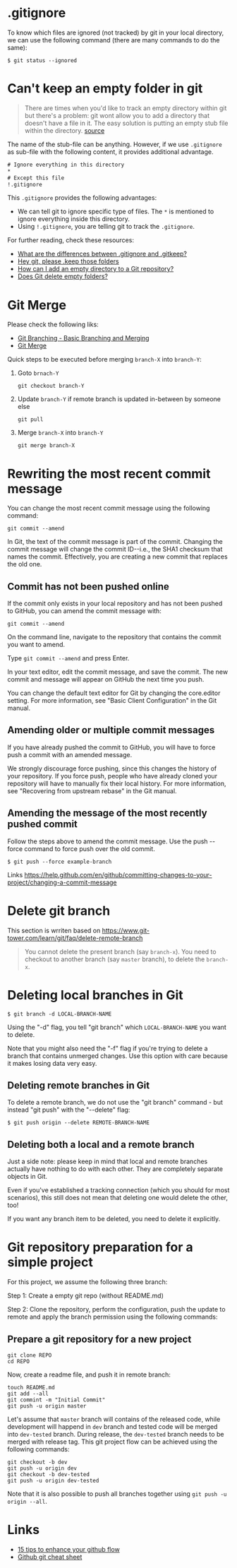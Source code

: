 
# .gitignore

To know which files are ignored (not tracked) by git in your local directory, we can use the following command (there are many commands to do the same):
```
$ git status --ignored
```


# Can't keep an empty folder in git

>There are times when you'd like to track an empty directory within git but there's a problem: git wont allow you to add a directory that doesn't have a file in it.  The easy solution is putting an empty stub file within the directory. [source](https://davidwalsh.name/git-empty-directory)

The name of the stub-file can be anything. However, if we use `.gitignore` as sub-file with the following content, it provides additional advantage.
```txt
# Ignore everything in this directory
*
# Except this file
!.gitignore
```
This `.gitignore` provides the following advantages:
- We can tell git to ignore specific type of files. The `*` is mentioned to ignore everything inside this directory. 
- Using `!.gitignore`, you are telling git to track the `.gitignore`.

For further reading, check these resources:
- [What are the differences between .gitignore and .gitkeep?](https://stackoverflow.com/questions/7229885/what-are-the-differences-between-gitignore-and-gitkeep)
- [Hey git, please .keep those folders](https://medium.com/@kinduff/hey-git-please-keep-those-folders-eb0ed37621c8)
- [How can I add an empty directory to a Git repository?](https://stackoverflow.com/questions/115983/how-can-i-add-an-empty-directory-to-a-git-repository)
- [Does Git delete empty folders?](https://superuser.com/questions/1472515/does-git-delete-empty-folders)

# Git Merge
Please check the following liks:
- [Git Branching - Basic Branching and Merging](https://git-scm.com/book/en/v2/Git-Branching-Basic-Branching-and-Merging)
- [Git Merge](https://www.atlassian.com/git/tutorials/using-branches/git-merge)

Quick steps to be executed before merging `branch-X` into `branch-Y`:
1. Goto `brnach-Y`
    ```
    git checkout branch-Y
    ```
1. Update `branch-Y` if remote branch is updated in-between by someone else
    ```
    git pull
    ```
1. Merge `branch-X` into `branch-Y`
    ```
    git merge branch-X
    ```

# Rewriting the most recent commit message
You can change the most recent commit message using the following command:
```
git commit --amend
```

In Git, the text of the commit message is part of the commit. Changing the commit message will change the commit ID--i.e., the SHA1 checksum that names the commit. Effectively, you are creating a new commit that replaces the old one.

## Commit has not been pushed online
If the commit only exists in your local repository and has not been pushed to GitHub, you can amend the commit message with: 
```
git commit --amend
```
On the command line, navigate to the repository that contains the commit you want to amend.

Type `git commit --amend` and press Enter.

In your text editor, edit the commit message, and save the commit. The new commit and message will appear on GitHub the next time you push.

You can change the default text editor for Git by changing the core.editor setting. For more information, see "Basic Client Configuration" in the Git manual.

## Amending older or multiple commit messages
If you have already pushed the commit to GitHub, you will have to force push a commit with an amended message.

We strongly discourage force pushing, since this changes the history of your repository. If you force push, people who have already cloned your repository will have to manually fix their local history. For more information, see "Recovering from upstream rebase" in the Git manual.

## Amending the message of the most recently pushed commit

Follow the steps above to amend the commit message.
Use the push --force command to force push over the old commit.
```
$ git push --force example-branch
```

Links
https://help.github.com/en/github/committing-changes-to-your-project/changing-a-commit-message

# Delete git branch
This section is wrriten based on https://www.git-tower.com/learn/git/faq/delete-remote-branch

> You cannot delete the present branch (say `branch-x`). You need to checkout to another branch (say `master` branch), to delete the `branch-x`. 

# Deleting local branches in Git
```
$ git branch -d LOCAL-BRANCH-NAME
```
Using the "-d" flag, you tell "git branch" which `LOCAL-BRANCH-NAME` you want to delete.

Note that you might also need the "-f" flag if you're trying to delete a branch that contains unmerged changes. Use this option with care because it makes losing data very easy.

## Deleting remote branches in Git
To delete a remote branch, we do not use the "git branch" command - but instead "git push" with the "--delete" flag:
```
$ git push origin --delete REMOTE-BRANCH-NAME
```

## Deleting both a local and a remote branch
Just a side note: please keep in mind that local and remote branches actually have nothing to do with each other. They are completely separate objects in Git.

Even if you've established a tracking connection (which you should for most scenarios), this still does not mean that deleting one would delete the other, too!

If you want any branch item to be deleted, you need to delete it explicitly.

# Git repository preparation for a simple project

For this project, we assume the following three branch:

Step 1: Create a empty git repo (without README.md)

Step 2: Clone the repository, perform the configuration, push the update to remote and apply the branch permission using the following commands:

## Prepare a git repository for a new project

```
git clone REPO
cd REPO
```
Now, create a readme file, and push it in remote branch:     

```
touch README.md
git add --all
git commint -m "Initial Commit"
git push -u origin master
```
Let's assume that `master` branch will contains of the released code, while development will happend in `dev` branch and tested code will be merged into `dev-tested` branch. During release, the `dev-tested` branch needs to be merged with release tag. This git project flow can be achieved using the following commands:
```
git checkout -b dev
git push -u origin dev
git checkout -b dev-tested
git push -u origin dev-tested
```
Note that it is also possible to push all branches together using `git push -u origin --all`.


# Links
- [15 tips to enhance your github flow](https://hackernoon.com/15-tips-to-enhance-your-github-flow-6af7ceb0d8a3)
- [Github git cheat sheet](https://github.github.com/training-kit/downloads/github-git-cheat-sheet.pdf)
